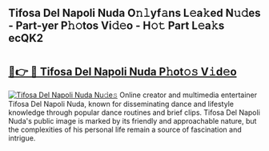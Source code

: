 ## Tifosa Del Napoli Nuda O𝚗𝚕yf𝚊ns L𝚎a𝚔ed N𝚞𝚍es - Part-yer P𝚑𝚘tos Vi𝚍𝚎o - H𝚘𝚝 Part L𝚎a𝚔s ecQK2

# <h2><a href="http://kfdfjho.oniu.top/?m=Tifosa+Del+Napoli+Nuda">🔗👉 🔴 Tifosa Del Napoli Nuda P𝚑ot𝚘𝚜 V𝚒d𝚎o</a></h2>

[![Tifosa Del Napoli Nuda Nu𝚍e𝚜](https://i.imgur.com/0qMVB7G.gif)](http://kfdfjho.oniu.top/?m=Tifosa+Del+Napoli+Nuda)
Online creator and multimedia entertainer Tifosa Del Napoli Nuda, known for disseminating dance and lifestyle knowledge through popular dance routines and brief clips. Tifosa Del Napoli Nuda's public image is marked by its friendly and approachable nature, but the complexities of his personal life remain a source of fascination and intrigue.  
